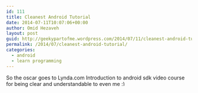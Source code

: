 ```yaml
---
id: 111
title: Cleanest Android Tutorial
date: 2014-07-11T10:07:06+00:00
author: Omid Hezaveh
layout: post
guid: http://geekypartofme.wordpress.com/2014/07/11/cleanest-android-tutorial/
permalink: /2014/07/cleanest-android-tutorial/
categories:
  - android
  - learn programming
---
```

So the oscar goes to Lynda.com Introduction to android sdk video course for being clear and understandable to even me <img src="http://modestdeveloper.com/wp-includes/images/smilies/simple-smile.png" alt=":)" class="wp-smiley" style="height: 1em; max-height: 1em;" />

 
